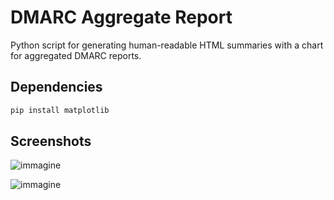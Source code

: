 # DMARC Aggregate Report
Python script for generating human-readable HTML summaries with a chart for aggregated DMARC reports.

## Dependencies
```bash
pip install matplotlib
```
## Screenshots
![immagine](https://github.com/user-attachments/assets/da896732-3600-44db-a2c8-9430506e61a6)

![immagine](https://github.com/user-attachments/assets/adf2744d-fd61-4144-b974-772e769ead9b)
